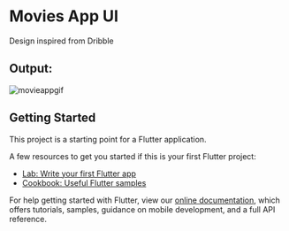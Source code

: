 # Movies App UI
Design inspired from Dribble

## Output:
![movieappgif](https://user-images.githubusercontent.com/30715919/90329889-fc242500-dfc5-11ea-90a3-2f6dd5f3694c.gif)

## Getting Started

This project is a starting point for a Flutter application.

A few resources to get you started if this is your first Flutter project:

- [Lab: Write your first Flutter app](https://flutter.dev/docs/get-started/codelab)
- [Cookbook: Useful Flutter samples](https://flutter.dev/docs/cookbook)

For help getting started with Flutter, view our
[online documentation](https://flutter.dev/docs), which offers tutorials,
samples, guidance on mobile development, and a full API reference.
